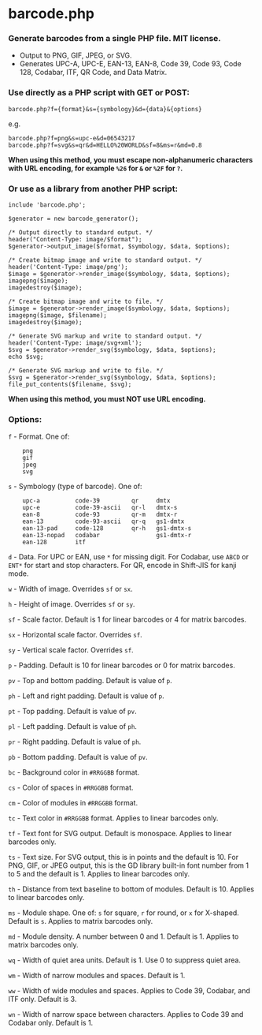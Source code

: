 # barcode.php

### Generate barcodes from a single PHP file. MIT license.

  * Output to PNG, GIF, JPEG, or SVG.
  * Generates UPC-A, UPC-E, EAN-13, EAN-8, Code 39, Code 93, Code 128, Codabar, ITF, QR Code, and Data Matrix.

### Use directly as a PHP script with GET or POST:

```
barcode.php?f={format}&s={symbology}&d={data}&{options}
```

e.g.

```
barcode.php?f=png&s=upc-e&d=06543217
barcode.php?f=svg&s=qr&d=HELLO%20WORLD&sf=8&ms=r&md=0.8
```

**When using this method, you must escape non-alphanumeric characters with URL encoding, for example `%26` for `&` or `%2F` for `?`.**

### Or use as a library from another PHP script:

```
include 'barcode.php';

$generator = new barcode_generator();

/* Output directly to standard output. */
header("Content-Type: image/$format");
$generator->output_image($format, $symbology, $data, $options);

/* Create bitmap image and write to standard output. */
header('Content-Type: image/png');
$image = $generator->render_image($symbology, $data, $options);
imagepng($image);
imagedestroy($image);

/* Create bitmap image and write to file. */
$image = $generator->render_image($symbology, $data, $options);
imagepng($image, $filename);
imagedestroy($image);

/* Generate SVG markup and write to standard output. */
header('Content-Type: image/svg+xml');
$svg = $generator->render_svg($symbology, $data, $options);
echo $svg;

/* Generate SVG markup and write to file. */
$svg = $generator->render_svg($symbology, $data, $options);
file_put_contents($filename, $svg);
```

**When using this method, you must NOT use URL encoding.**

### Options:

`f` - Format. One of:
```
    png
    gif
    jpeg
    svg
```

`s` - Symbology (type of barcode). One of:
``` 
    upc-a          code-39         qr     dmtx
    upc-e          code-39-ascii   qr-l   dmtx-s
    ean-8          code-93         qr-m   dmtx-r
    ean-13         code-93-ascii   qr-q   gs1-dmtx
    ean-13-pad     code-128        qr-h   gs1-dmtx-s
    ean-13-nopad   codabar                gs1-dmtx-r
    ean-128        itf
```

`d` - Data. For UPC or EAN, use `*` for missing digit. For Codabar, use `ABCD` or `ENT*` for start and stop characters. For QR, encode in Shift-JIS for kanji mode.

`w` - Width of image. Overrides `sf` or `sx`.

`h` - Height of image. Overrides `sf` or `sy`.

`sf` - Scale factor. Default is 1 for linear barcodes or 4 for matrix barcodes.

`sx` - Horizontal scale factor. Overrides `sf`.

`sy` - Vertical scale factor. Overrides `sf`.

`p` - Padding. Default is 10 for linear barcodes or 0 for matrix barcodes.

`pv` - Top and bottom padding. Default is value of `p`.

`ph` - Left and right padding. Default is value of `p`.

`pt` - Top padding. Default is value of `pv`.

`pl` - Left padding. Default is value of `ph`.

`pr` - Right padding. Default is value of `ph`.

`pb` - Bottom padding. Default is value of `pv`.

`bc` - Background color in `#RRGGBB` format.

`cs` - Color of spaces in `#RRGGBB` format.

`cm` - Color of modules in `#RRGGBB` format.

`tc` - Text color in `#RRGGBB` format. Applies to linear barcodes only.

`tf` - Text font for SVG output. Default is monospace. Applies to linear barcodes only.

`ts` - Text size. For SVG output, this is in points and the default is 10. For PNG, GIF, or JPEG output, this is the GD library built-in font number from 1 to 5 and the default is 1. Applies to linear barcodes only.

`th` - Distance from text baseline to bottom of modules. Default is 10. Applies to linear barcodes only.

`ms` - Module shape. One of: `s` for square, `r` for round, or `x` for X-shaped. Default is `s`. Applies to matrix barcodes only.

`md` - Module density. A number between 0 and 1. Default is 1. Applies to matrix barcodes only.

`wq` - Width of quiet area units. Default is 1. Use 0 to suppress quiet area.

`wm` - Width of narrow modules and spaces. Default is 1.

`ww` - Width of wide modules and spaces. Applies to Code 39, Codabar, and ITF only. Default is 3.

`wn` - Width of narrow space between characters. Applies to Code 39 and Codabar only. Default is 1.
